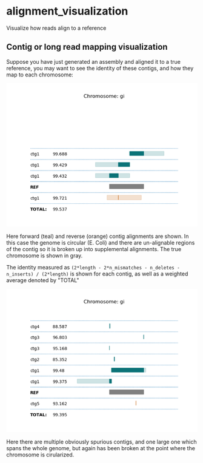 # alignment_visualization
Visualize how reads align to a reference

## Contig or long read mapping visualization

Suppose you have just generated an assembly and aligned it to a true reference, you may want to see the identity of these contigs, and how they map to each chromosome:

![example visualization](https://github.com/rlorigro/alignment_visualization/raw/master/plots/polished_racon_r94_ec_rad2_30x_VS_refEcoli.sorted.png)

Here forward (teal) and reverse (orange) contig alignments are shown. In this case the genome is circular (E. Coli) and there are un-alignable regions of the contig so it is broken up into supplemental alignments. The true chromosome is shown in gray.

The identity measured as `(2*length - 2*n_mismatches - n_deletes - n_inserts) / (2*length)` is shown for each contig, as well as a weighted average denoted by "TOTAL"

![example visualization](https://github.com/rlorigro/alignment_visualization/raw/master/plots/polished_nanopolish_r94_ec_rad2_30x_VS_refEcoli.sorted.png)

Here there are multiple obviously spurious contigs, and one large one which spans the whole genome, but again has been broken at the point where the chromosome is cirularized.
